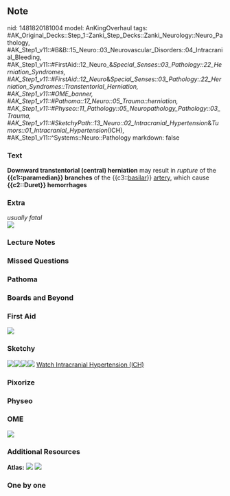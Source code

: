 ## Note
nid: 1481820181004
model: AnKingOverhaul
tags: #AK_Original_Decks::Step_1::Zanki_Step_Decks::Zanki_Neurology::Neuro_Pathology, #AK_Step1_v11::#B&B::15_Neuro::03_Neurovascular_Disorders::04_Intracranial_Bleeding, #AK_Step1_v11::#FirstAid::12_Neuro_&_Special_Senses::03_Pathology::22_Herniation_Syndromes, #AK_Step1_v11::#FirstAid::12_Neuro_&_Special_Senses::03_Pathology::22_Herniation_Syndromes::Transtentorial_Herniation, #AK_Step1_v11::#OME_banner, #AK_Step1_v11::#Pathoma::17_Neuro::05_Trauma::herniation, #AK_Step1_v11::#Physeo::11_Pathology::05_Neuropathology_Pathology::03_Trauma, #AK_Step1_v11::#SketchyPath::13_Neuro::02_Intracranial_Hypertension_&_Tumors::01_Intracranial_Hypertension_(ICH), #AK_Step1_v11::^Systems::Neuro::Pathology
markdown: false

### Text
<div>
  <div>
    <b>Downward transtentorial (central) herniation</b> may result
    in <i>rupture</i> of the <b>{{c1::paramedian}} branches</b> of
    the {{c3::<u>basilar</u>}} <u>artery</u>, which cause
    <b>{{c2::Duret}} hemorrhages</b>
  </div>
</div>

### Extra
<div>
  <i>usually fatal</i>
</div>
<div><img src="HerniationBlum.jpg"></div>

### Lecture Notes


### Missed Questions


### Pathoma


### Boards and Beyond


### First Aid
<img src="tmpjNSO2U.png">

### Sketchy
<img src=
"Screen%20Shot%202020-03-07%20at%201.07.45%20PM.JPG"><img src=
"Screen%20Shot%202020-03-07%20at%201.07.53%20PM.JPG"><img src=
"Zoverall%20picture%20(86).JPG"><img draggable="false" src=
"Screen%20Shot%202019-10-27%20at%207.38.51%20PM.png"> <a href=
"https://dashboard.sketchy.com/study/medical/courses/medical-pathophysiology/units/medical-pathophysiology-neuro/videos/medical-pathophysiology-neuro-intracranial-hypertension-and-tumors-intracranial-hypertension-ich?utm_source=anki&utm_medium=partnership&utm_campaign=february_update&utm_content=medical">
Watch Intracranial Hypertension (ICH)</a>

### Pixorize


### Physeo


### OME
<div class="ome-widget">
  <a href="https://onlinemeded.org?ref=anki"><img src=
  "_OME_AnkiFlashcards_General_4.png"></a>
</div>

### Additional Resources
<b>Atlas:</b> <img src="paste-3116986615726574.png"> <img src=
"tmpfaF6Wk.png">

### One by one

